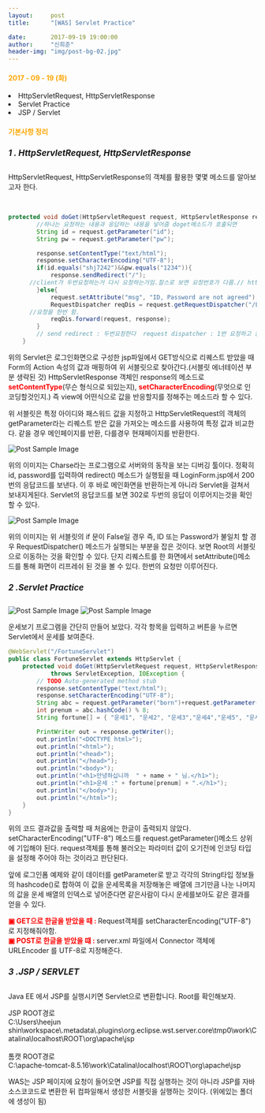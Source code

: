 ```yaml
---
layout:     post
title:      "[WAS] Servlet Practice"

date:       2017-09-19 19:00:00
author:     "신희준"
header-img: "img/post-bg-02.jpg"
---
```


<H4 style ="font-weight:bold; color : orange">2017 - 09 - 19 (화)</H4>
<li>HttpServletRequest, HttpServletResponse</li>
<li>Servlet Practice </li>
<li>JSP / Servlet</li>

<H4 style ="font-weight:bold; color:orange;">기본사항 정리</H4>



<h5 style = "font-size: 17px; font-weight : bold;">1 . HttpServletRequest, HttpServletResponse</h5>

<p>
HttpServletRequest, HttpServletResponse의 객체를 활용한 몇몇 메소드를 알아보고자 한다.        
</p><BR>

~~~java
protected void doGet(HttpServletRequest request, HttpServletResponse response) throws ServletException, IOException {
		//하나는 요청하는 내용과 응답하는 내용을 넣어줌 doget메소드가 호출되면
		String id = request.getParameter("id");
		String pw = request.getParameter("pw");

		response.setContentType("text/html");
		response.setCharacterEncoding("UTF-8");
		if(id.equals("shj7242")&&pw.equals("1234")){
			response.sendRedirect("/");
      //client가 두번요청하는거 다시 요청하는거임.찰스로 보면 요청번호가 다름.// http://localhost/index.html (root임)
		}else{
			request.setAttribute("msg", "ID, Password are not agreed");
			RequestDispatcher reqDis = request.getRequestDispatcher("/LoginForm.jsp");
      //요청을 한번 함.
			reqDis.forward(request, response);
		}
		// send redirect : 두번요청한다  request dispatcher : 1번 요청하고 응답받는다.
	}
~~~

<p>위의 Servlet은 로그인화면으로 구성한 jsp파일에서 GET방식으로 리퀘스트 받았을 때 Form의 Action 속성의 값과 매핑하여 위 서블릿으로 찾아간다.(서블릿 에너테이션 부분 생략된 것) HttpServletResponse 객체인  response의 메소드로 <b style="color:red">setContentType</b>(무슨 형식으로 되있는지), <b style="color:red">setCharacterEncoding</b>(무엇으로 인코딩할것인지.) 즉 view에 어떤식으로 값을 반응할지를 정해주는 메소드라 할 수 있다. </p>

<p>위 서블릿은 특정 아이디와 패스워드 값을 지정하고 HttpServletRequest의 객체의 getParameter라는 리퀘스트 받은 값을 가져오는 메소드를 사용하여 특정 값과 비교한다. 같을 경우 메인페이지를 반환, 다를경우 현재페이지를 반환한다.</p>


<img src="{{ site.baseurl }}/img/respserv.JPG" alt="Post Sample Image">
<p>위의 이미지는 Charse라는 프로그램으로 서버와의 동작을 보는 디버깅 툴이다. 정확히 id, password를 입력하여 redirect() 메소드가 실행됬을 때 LoginForm.jsp에서 200번의 응답코드를 보낸다. 이 후 바로 메인화면을 반환하는게 아니라 Servlet을 걸쳐서 보내지게된다. Servlet의 응답코드를 보면 302로 두번의 응답이 이루어지는것을 확인할 수 있다. </p>

<img src="{{ site.baseurl }}/img/reqsuv.JPG" alt="Post Sample Image">
<p>위의 이미지는 위 서블릿의 if 문이 False일 경우 즉, ID 또는 Password가 불일치 할 경우 RequestDispatcher() 메소드가 실행되는 부분을 잡은 것이다. 보면 Root의 서블릿으로 이동하는 것을 확인할 수 있다. 단지 리퀘스트를 한 화면에서 setAttribute()메소드를 통해 화면이 리프레쉬 된 것을 볼 수 있다. 한번의 요청만 이루어진다.</p>


<h5 style = "font-size: 17px; font-weight : bold;">2 .Servlet Practice</h5>

<img src="{{ site.baseurl }}/img/fortune.JPG" alt="Post Sample Image">
<img src="{{ site.baseurl }}/img/fortures.JPG" alt="Post Sample Image">

<p>운세보기 프로그램을 간단히 만들어 보았다. 각각 항목을 입력하고 버튼을 누르면 Servlet에서 운세를 보여준다.</p>


~~~java
@WebServlet("/FortuneServlet")
public class FortuneServlet extends HttpServlet {
	protected void doGet(HttpServletRequest request, HttpServletResponse response)
			throws ServletException, IOException {
		// TODO Auto-generated method stub
		response.setContentType("text/html");
		response.setCharacterEncoding("UTF-8");
		String abc = request.getParameter("born")+request.getParameter("sex")+request.getParameter("name");
		int prenum = abc.hashCode() % 8;
		String fortune[] = { "운세1", "운세2", "운세3","운세4","운세5", "운세6", "운세7"};

		PrintWriter out = response.getWriter();
		out.println("<DOCTYPE html>");
		out.println("<html>");
		out.println("<head>");
		out.println("</head>");
		out.println("<body>");
		out.println("<h1>안녕하십니까  " + name + " 님.</h1>");
		out.println("<h1>운세 :" + fortune[prenum] + ".</h1>");
		out.println("</body>");
		out.println("</html>");
	}
}

~~~

<p>위의 코드 결과값을 출력할 때 처음에는 한글이 출력되지 않았다.<br>  setCharacterEncoding("UTF-8") 메소드를 request.getParameter()메소드 상위에 기입해야 된다. request객체를 통해 불러오는 파라미터 값이 오기전에 인코딩 타입을 설정해 주어야 하는 것이라고 판단된다.
</p>

<p>앞에 로그인폼 예제와 같이 데이터를 getParameter로 받고 각각의 String타입 정보들의 hashcode()로 합하여 이 값을 운세목록을 저장해놓은 배열에 크기만큼 나눈 나머지의 값을 운세 배열의 인덱스로 넣어준다면 같은사람이 다시 운세를보아도 같은 결과를 얻을 수 있다.


<b style = "color : red"> ▣ GET으로 한글을 받았을 때 : </b> Request객체를 setCharacterEncoding("UTF-8")로 지정해줘야함.<BR>
<B STYLE = "COLOR : RED"> ▣ POST로 한글을 받았을 떄 : </B> server.xml 파일에서 Connector 객체에 URLEncoder 를 UTF-8로 지정해준다.


</p>

<h5 style = "font-size: 17px; font-weight : bold;">3 .JSP / SERVLET</h5>

<p>Java EE 에서 JSP를 실행시키면 Servlet으로 변환합니다. Root를 확인해보자.</p>
<p>
JSP ROOT경로<br>
C:\Users\heejun shin\workspace\.metadata\.plugins\org.eclipse.wst.server.core\tmp0\work\Catalina\localhost\ROOT\org\apache\jsp
<br><br>
톰캣 ROOT경로<br>
C:\apache-tomcat-8.5.16\work\Catalina\localhost\ROOT\org\apache\jsp
</p>

<p>WAS는 JSP 페이지에 요청이 들어오면 JSP를 직접 실행하는 것이 아니라 JSP를 자바 소스코코드로 변환한 뒤 컴파일해서 생성한 서블릿을 실행하는 것이다. (위에있는 폴더에 생성이 됨)</p>
